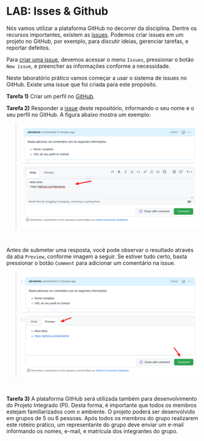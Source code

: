# LAB: Isses & Github

Nós vamos utilizar a plataforma GitHub no decorrer da disciplina. Dentre os recursos importantes, existem as [issues](https://docs.github.com/pt/issues/tracking-your-work-with-issues/about-issues). Podemos criar issues em um projeto no GitHub, por exemplo, para discutir ideias, gerenciar tarefas, e reportar defeitos.

Para [criar uma issue](https://docs.github.com/pt/issues/tracking-your-work-with-issues/creating-an-issue), devemos acessar o menu `Issues`, pressionar o botão `New issue`, e preencher as informações conforme a necessidade. 

Neste laboratório prático vamos começar a usar o sistema de issues no GitHub. Existe uma issue que foi criada para este propósito.


__Tarefa 1)__ Criar um perfil no [GitHub](https://github.com/).


__Tarefa 2)__ Responder a [issue](https://github.com/alinebrito/cefet-mg-psi/issues/5) deste repositório, informando o seu nome e o seu perfil no GitHub. A figura abaixo mostra um exemplo:

> <img src="imagens/issue_resposta.png"  width="900"/>

</br>

Antes de submeter uma resposta, você pode observar o resultado através da aba `Preview`, conforme imagem a seguir. Se estiver tudo certo, basta pressionar o botão `Comment` para adicionar um comentário na issue.

> <img src="imagens/issue_preview.png"  width="900"/>

</br>

__Tarefa 3)__ A plataforma GitHub será utilizada também para desenvolvimento do Projeto Integrado (PI). Desta forma, é importante que todos os membros estejam familiarizados com o ambiente. O projeto poderá ser desenvolvido em grupos de 5 ou 6 pessoas. Após todos os membros do grupo realizarem este roteiro prático, um representante do grupo deve enviar um e-mail informando os nomes, e-mail, e matrícula dos integrantes do grupo. 








